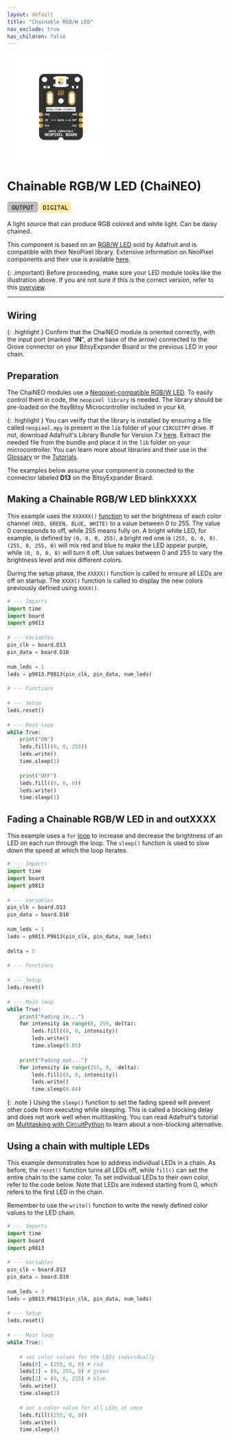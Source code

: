 ```yaml
---
layout: default
title: "Chainable RGB/W LED"
nav_exclude: true
has_children: false
---
```


<img src="assets/ChaiNEO-RGBW.png" alt="Chainable RGB LED" width="250"/>

# Chainable RGB/W LED (ChaiNEO)
<a href="../../glossary/glossary"><img src="../../glossary/assets/output.png" alt="Output" width="72"/></a> <a href="../../glossary/glossary"><img src="../../glossary/assets/digital.png" alt="Digital" width="72"/></a>

A light source that can produce RGB colored and white light. Can be daisy chained. 

This component is based on an [RGB/W LED](https://www.adafruit.com/product/2758) sold by Adafruit and is compatible with their NeoPixel library. Extensive information on NeoPixel components and their use is available [here](https://learn.adafruit.com/adafruit-neopixel-uberguide/the-magic-of-neopixels).


{: .important}
Before proceeding, make sure your LED module looks like the illustration above. If you are not sure if this is the correct version, refer to this [overview](chainable-led).

---

## Wiring

{: .highlight }
Confirm that the ChaiNEO module is oriented correctly, with the input port (marked "**IN**", at the base of the arrow) connected to the Grove connector on your BitsyExpander Board or the previous LED in your chain.

## Preparation

The ChaiNEO modules use a [Neopixel-compatible RGB/W LED](https://www.adafruit.com/product/2758). To easily control them in code, the `neopixel library` is needed. The library should be pre-loaded on the ItsyBitsy Microcontroller included in your kit. 

{: .highlight }
You can verify that the library is installed by ensuring a file called `neopixel.mpy` is present in the `lib` folder of your `CIRCUITPY` drive. If not, download Adafruit's Library Bundle for Version 7.x [here](https://circuitpython.org/libraries). Extract the needed file from the bundle and place it in the `lib` folder on your microcontroller. You can learn more about libraries and their use in the [Glossary](/glossary/glossary) or the [Tutorials](/Tutorials).

The examples below assume your component is connected to the connector labeled  **D13** on the BitsyExpander Board.

## Making a Chainable RGB/W LED blinkXXXX

This example uses the `XXXXXX()` [function](/glossary/glossary) to set the brightness of each color channel `(RED, GREEN, BLUE, WHITE)` to a value between 0 to 255. The value 0 corresponds to off, while 255 means fully on. A bright white LED, for example, is defined by `(0, 0, 0, 255)`, a bright red one is `(255, 0, 0, 0)`. `(255, 0, 255, 0)` will mix red and blue to make the LED appear purple, while `(0, 0, 0, 0)` will turn it off. Use values between 0 and 255 to vary the brightness level and mix different colors.

During the setup phase, the `XXXXX()` function is called to ensure all LEDs are off on startup. The `XXXX()` function is called to display the new colors previously defined using `XXXX()`.

```python
# --- Imports
import time
import board
import p9813

# --- Variables
pin_clk = board.D13
pin_data = board.D10

num_leds = 1
leds = p9813.P9813(pin_clk, pin_data, num_leds)

# --- Functions

# --- Setup
leds.reset()

# --- Main loop
while True:
    print("ON")
    leds.fill((0, 0, 255))
    leds.write()
    time.sleep(1)
    
    print("OFF")
    leds.fill((0, 0, 0))
    leds.write()
    time.sleep(1)
```



## Fading a Chainable RGB/W LED in and outXXXX

This example uses a `for` [loop](/glossary/glossary) to increase and decrease the brightness of an LED on each run through the loop. The `sleep()` function is used to slow down the speed at which the loop iterates. 

```python
# --- Imports
import time
import board
import p9813

# --- Variables
pin_clk = board.D13
pin_data = board.D10

num_leds = 1
leds = p9813.P9813(pin_clk, pin_data, num_leds)

delta = 5

# --- Functions

# --- Setup
leds.reset()

# --- Main loop
while True:
    print("Fading in...")
    for intensity in range(0, 255, delta):
        leds.fill((0, 0, intensity))
        leds.write()
        time.sleep(0.05)

    print("Fading out...")
    for intensity in range(255, 0, -delta):
        leds.fill((0, 0, intensity))
        leds.write()
        time.sleep(0.04)
```

{: .note }
Using the `sleep()` function to set the fading speed will prevent other code from executing while sleeping. This is called a blocking delay and does not work well when multitasking. You can read Adafruit's tutorial on [Multitasking with CircuitPython](https://learn.adafruit.com/multi-tasking-with-circuitpython/no-sleeping) to learn about a non-blocking alternative.

## Using a chain with multiple LEDs

This example demonstrates how to address individual LEDs in a chain. As before, the `reset()` function turns all LEDs off, while `fill()` can set the entire chain to the same color. To set individual LEDs to  their own color, refer to the code below. Note that LEDs are indexed starting from 0, which refers to the first LED in the chain.

Remember to use the `write()` function to write the newly defined color values to the LED chain.

```python
# --- Imports
import time
import board
import p9813

# --- Variables
pin_clk = board.D13
pin_data = board.D10

num_leds = 3
leds = p9813.P9813(pin_clk, pin_data, num_leds)

# --- Setup
leds.reset()

# --- Main loop
while True:
    
    # set color values for the LEDs individually
    leds[0] = (255, 0, 0) # red
    leds[1] = (0, 255, 0) # green
    leds[2] = (0, 0, 255) # blue
    leds.write()
    time.sleep(2)

    # set a color value for all LEDs at once
    leds.fill((255, 0, 0)) 
    leds.write()
    time.sleep(2)
```
